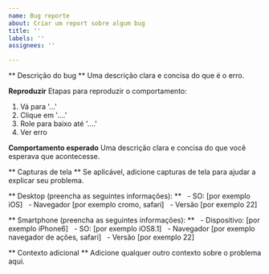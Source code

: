```yaml
---
name: Bug reporte
about: Criar um report sobre algum bug
title: ''
labels: ''
assignees: ''

---
```


** Descrição do bug **
Uma descrição clara e concisa do que é o erro.

**Reproduzir**
Etapas para reproduzir o comportamento:
1. Vá para '...'
2. Clique em '....'
3. Role para baixo até '....'
4. Ver erro

**Comportamento esperado**
Uma descrição clara e concisa do que você esperava que acontecesse.

** Capturas de tela **
Se aplicável, adicione capturas de tela para ajudar a explicar seu problema.

** Desktop (preencha as seguintes informações): **
  - SO: [por exemplo iOS]
  - Navegador [por exemplo cromo, safari]
  - Versão [por exemplo 22]

** Smartphone (preencha as seguintes informações): **
  - Dispositivo: [por exemplo iPhone6]
  - SO: [por exemplo iOS8.1]
  - Navegador [por exemplo navegador de ações, safari]
  - Versão [por exemplo 22]

** Contexto adicional **
Adicione qualquer outro contexto sobre o problema aqui.
